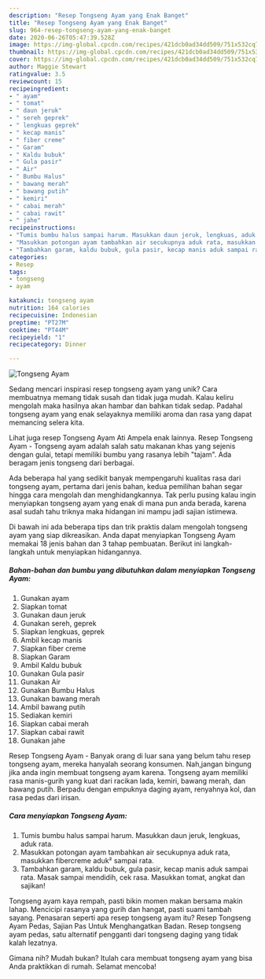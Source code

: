 ```yaml
---
description: "Resep Tongseng Ayam yang Enak Banget"
title: "Resep Tongseng Ayam yang Enak Banget"
slug: 964-resep-tongseng-ayam-yang-enak-banget
date: 2020-06-26T05:47:39.528Z
image: https://img-global.cpcdn.com/recipes/421dcb0ad34dd509/751x532cq70/tongseng-ayam-foto-resep-utama.jpg
thumbnail: https://img-global.cpcdn.com/recipes/421dcb0ad34dd509/751x532cq70/tongseng-ayam-foto-resep-utama.jpg
cover: https://img-global.cpcdn.com/recipes/421dcb0ad34dd509/751x532cq70/tongseng-ayam-foto-resep-utama.jpg
author: Maggie Stewart
ratingvalue: 3.5
reviewcount: 15
recipeingredient:
- " ayam"
- " tomat"
- " daun jeruk"
- " sereh geprek"
- " lengkuas geprek"
- " kecap manis"
- " fiber creme"
- " Garam"
- " Kaldu bubuk"
- " Gula pasir"
- " Air"
- " Bumbu Halus"
- " bawang merah"
- " bawang putih"
- " kemiri"
- " cabai merah"
- " cabai rawit"
- " jahe"
recipeinstructions:
- "Tumis bumbu halus sampai harum. Masukkan daun jeruk, lengkuas, aduk rata."
- "Masukkan potongan ayam tambahkan air secukupnya aduk rata, masukkan fibercreme aduk² sampai rata."
- "Tambahkan garam, kaldu bubuk, gula pasir, kecap manis aduk sampai rata. Masak sampai mendidih, cek rasa. Masukkan tomat, angkat dan sajikan!"
categories:
- Resep
tags:
- tongseng
- ayam

katakunci: tongseng ayam 
nutrition: 164 calories
recipecuisine: Indonesian
preptime: "PT27M"
cooktime: "PT44M"
recipeyield: "1"
recipecategory: Dinner

---
```



![Tongseng Ayam](https://img-global.cpcdn.com/recipes/421dcb0ad34dd509/751x532cq70/tongseng-ayam-foto-resep-utama.jpg)

Sedang mencari inspirasi resep tongseng ayam yang unik? Cara membuatnya memang tidak susah dan tidak juga mudah. Kalau keliru mengolah maka hasilnya akan hambar dan bahkan tidak sedap. Padahal tongseng ayam yang enak selayaknya memiliki aroma dan rasa yang dapat memancing selera kita.

Lihat juga resep Tongseng Ayam Ati Ampela enak lainnya. Resep Tongseng Ayam - Tongseng ayam adalah salah satu makanan khas yang sejenis dengan gulai, tetapi memiliki bumbu yang rasanya lebih &#34;tajam&#34;. Ada beragam jenis tongseng dari berbagai.

Ada beberapa hal yang sedikit banyak mempengaruhi kualitas rasa dari tongseng ayam, pertama dari jenis bahan, kedua pemilihan bahan segar hingga cara mengolah dan menghidangkannya. Tak perlu pusing kalau ingin menyiapkan tongseng ayam yang enak di mana pun anda berada, karena asal sudah tahu triknya maka hidangan ini mampu jadi sajian istimewa.


Di bawah ini ada beberapa tips dan trik praktis dalam mengolah tongseng ayam yang siap dikreasikan. Anda dapat menyiapkan Tongseng Ayam memakai 18 jenis bahan dan 3 tahap pembuatan. Berikut ini langkah-langkah untuk menyiapkan hidangannya.

<!--inarticleads1-->

##### Bahan-bahan dan bumbu yang dibutuhkan dalam menyiapkan Tongseng Ayam:

1. Gunakan  ayam
1. Siapkan  tomat
1. Gunakan  daun jeruk
1. Gunakan  sereh, geprek
1. Siapkan  lengkuas, geprek
1. Ambil  kecap manis
1. Siapkan  fiber creme
1. Siapkan  Garam
1. Ambil  Kaldu bubuk
1. Gunakan  Gula pasir
1. Gunakan  Air
1. Gunakan  Bumbu Halus
1. Gunakan  bawang merah
1. Ambil  bawang putih
1. Sediakan  kemiri
1. Siapkan  cabai merah
1. Siapkan  cabai rawit
1. Gunakan  jahe


Resep Tongseng Ayam - Banyak orang di luar sana yang belum tahu resep tongseng ayam, mereka hanyalah seorang konsumen. Nah,jangan bingung jika anda ingin membuat tongseng ayam karena. Tongseng ayam memiliki rasa manis-gurih yang kuat dari racikan lada, kemiri, bawang merah, dan bawang putih. Berpadu dengan empuknya daging ayam, renyahnya kol, dan rasa pedas dari irisan. 

<!--inarticleads2-->

##### Cara menyiapkan Tongseng Ayam:

1. Tumis bumbu halus sampai harum. Masukkan daun jeruk, lengkuas, aduk rata.
1. Masukkan potongan ayam tambahkan air secukupnya aduk rata, masukkan fibercreme aduk² sampai rata.
1. Tambahkan garam, kaldu bubuk, gula pasir, kecap manis aduk sampai rata. Masak sampai mendidih, cek rasa. Masukkan tomat, angkat dan sajikan!


Tongseng ayam kaya rempah, pasti bikin momen makan bersama makin lahap. Mencicipi rasanya yang gurih dan hangat, pasti suami tambah sayang. Penasaran seperti apa resep tongseng ayam itu? Resep Tongseng Ayam Pedas, Sajian Pas Untuk Menghangatkan Badan. Resep tongseng ayam pedas, satu alternatif pengganti dari tongseng daging yang tidak kalah lezatnya. 

Gimana nih? Mudah bukan? Itulah cara membuat tongseng ayam yang bisa Anda praktikkan di rumah. Selamat mencoba!

